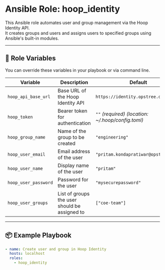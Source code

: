 # Ansible Role: hoop_identity

This Ansible role automates user and group management via the Hoop Identity API.  
It creates groups and users and assigns users to specified groups using Ansible's built-in modules.

---

## 🔧 Role Variables

You can override these variables in your playbook or via command line.

| Variable            | Description                                   | Default                       |
|---------------------|-----------------------------------------------|-------------------------------|
| `hoop_api_base_url` | Base URL of the Hoop Identity API             | `https://identity.opstree.dev/api` |
| `hoop_token`        | Bearer token for authentication               | `""` *(required)* *(location: ~/.hoop/config.toml)*            |
| `hoop_group_name`   | Name of the group to be created               | `"engineering"`              |
| `hoop_user_email`   | Email address of the user                     | `"pritam.kondapratiwar@opstree.com"` |
| `hoop_user_name`    | Display name of the user                      | `"pritam"`                    |
| `hoop_user_password`| Password for the user                         | `"mysecurepassword"`         |
| `hoop_user_groups`  | List of groups the user should be assigned to | `["coe-team"]`               |

---

## 📦 Example Playbook

```yaml
- name: Create user and group in Hoop Identity
  hosts: localhost
  roles:
    - hoop_identity
